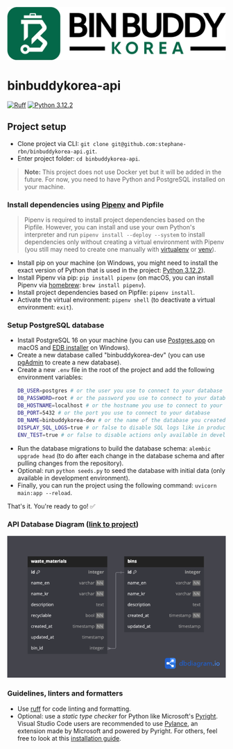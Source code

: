 ![Bin Buddy Korea Logo](logo-green-long.png)

# binbuddykorea-api
[![Ruff](https://img.shields.io/endpoint?url=https://raw.githubusercontent.com/astral-sh/ruff/main/assets/badge/v2.json)](https://github.com/astral-sh/ruff)
[![Python 3.12.2](https://img.shields.io/badge/python-3.12.2-blue.svg)](https://www.python.org/downloads/release/python-312/)

## Project setup

- Clone project via CLI: `git clone git@github.com:stephane-rbn/binbuddykorea-api.git`.
- Enter project folder: `cd binbuddykorea-api`.

> **Note:** This project does not use Docker yet but it will be added in the future. For now, you need to have Python and PostgreSQL installed on your machine.

### Install dependencies using [Pipenv](https://github.com/pypa/pipenv) and Pipfile

> Pipenv is required to install project dependencies based on the Pipfile. However, you can install and use your own Python's interpreter and run `pipenv install --deploy --system` to install dependencies only without creating a virtual environment with Pipenv (you still may need to create one manually with [virtualenv](https://virtualenv.pypa.io/en/latest/) or [venv](https://docs.python.org/3/library/venv.html)).

- Install pip on your machine (on Windows, you might need to install the exact version of Python that is used in the project: [Python 3.12.2](https://www.python.org/downloads/release/python-3122/)).
- Install Pipenv via pip: `pip install pipenv` (on macOS, you can install Pipenv via [homebrew](https://brew.sh/): `brew install pipenv`).
- Install project dependencies based on Pipfile: `pipenv install`.
- Activate the virtual environment: `pipenv shell` (to deactivate a virtual environment: `exit`).

### Setup PostgreSQL database
- Install PostgreSQL 16 on your machine (you can use [Postgres.app](https://postgresapp.com/) on macOS and [EDB installer](https://www.postgresql.org/download/windows/) on Windows).
- Create a new database called "binbuddykorea-dev" (you can use [pgAdmin](https://www.pgadmin.org/download/) to create a new database).
- Create a new `.env` file in the root of the project and add the following environment variables:
  ```bash
  DB_USER=postgres # or the user you use to connect to your database
  DB_PASSWORD=root # or the password you use to connect to your database
  DB_HOSTNAME=localhost # or the hostname you use to connect to your database
  DB_PORT=5432 # or the port you use to connect to your database
  DB_NAME=binbuddykorea-dev # or the name of the database you created
  DISPLAY_SQL_LOGS=true # or false to disable SQL logs like in production environment
  ENV_TEST=true # or false to disable actions only available in development environment
  ```
- Run the database migrations to build the database schema: `alembic upgrade head` (to do after each change in the database schema and after pulling changes from the repository).
- Optional: run `python seeds.py` to seed the database with initial data (only available in development environment).
- Finally, you can run the project using the following command: `uvicorn main:app --reload`.

That's it. You're ready to go! ✅

### API Database Diagram ([link to project](https://dbdiagram.io/d/BinBuddyKorea-API-65ddbb645cd0412774e91ee1))

![API Database Diagram](db-diagram.png)

### Guidelines, linters and formatters

- Use [ruff](https://github.com/astral-sh/ruff) for code linting and formatting.
- Optional: use a *static type checker* for Python like Microsoft's [Pyright](https://github.com/microsoft/pyright). Visual Studio Code users are recommended to use [Pylance](https://marketplace.visualstudio.com/items?itemName=ms-python.vscode-pylance), an extension made by Microsoft and powered by Pyright. For others, feel free to look at this [installation guide](https://github.com/microsoft/pyright/blob/main/docs/installation.md).
